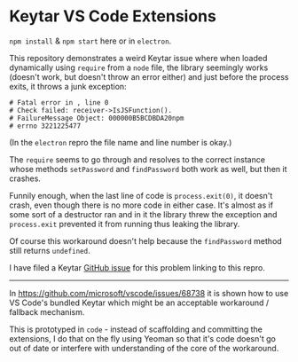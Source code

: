 # Keytar VS Code Extensions

`npm install` & `npm start` here or in `electron`.

This repository demonstrates a weird Keytar issue where when loaded dynamically
using `require` from a `node` file, the library seemingly works (doesn't work,
but doesn't throw an error either) and just before the process exits, it throws
a junk exception:

```
# Fatal error in , line 0
# Check failed: receiver->IsJSFunction().
# FailureMessage Object: 000000B5BCDBDA20npm
# errno 3221225477
```

(In the `electron` repro the file name and line number is okay.)

The `require` seems to go through and resolves to the correct instance whose
methods `setPassword` and `findPassword` both work as well, but then it crashes.

Funnily enough, when the last line of code is `process.exit(0)`, it doesn't crash,
even though there is no more code in either case. It's almost as if some sort of
a destructor ran and in it the library threw the exception and `process.exit`
prevented it from running thus leaking the library.

Of course this workaround doesn't help because the `findPassword` method still
returns `undefined`.

I have filed a Keytar [GitHub issue](https://github.com/atom/node-keytar/issues/106)
for this problem linking to this repro.

---

In https://github.com/microsoft/vscode/issues/68738 it is shown how to use VS
Code's bundled Keytar which might be an acceptable workaround / fallback mechanism.

This is prototyped in `code` - instead of scaffolding and committing the
extensions, I do that on the fly using Yeoman so that it's code doesn't go out
of date or interfere with understanding of the core of the workaround.
